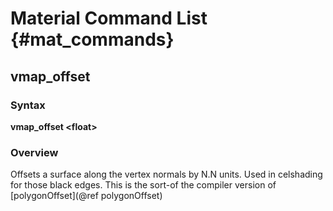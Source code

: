 # Material Command List {#mat_commands}

## vmap_offset
### Syntax

**vmap_offset \<float\>**

### Overview

Offsets a surface along the vertex normals by N.N units. Used in
celshading for those black edges. This is the sort-of the compiler
version of [polygonOffset](@ref polygonOffset)

